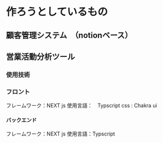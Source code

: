 # 作ろうとしているもの　　


## 顧客管理システム　（notionベース）


## 営業活動分析ツール　

### 使用技術

### フロント
フレームワーク：NEXT js
使用言語：　Typscript
css : Chakra ui

#### バックエンド
フレームワーク：NEXT js
使用言語：Typscript
